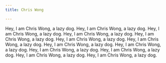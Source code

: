 ```yaml
---
title: Chris Wong

---
```


Hey, I am Chris Wong, a lazy dog.
Hey, I am Chris Wong, a lazy dog.
Hey, I am Chris Wong, a lazy dog.
Hey, I am Chris Wong, a lazy dog.
Hey, I am Chris Wong, a lazy dog.
Hey, I am Chris Wong, a lazy dog.
Hey, I am Chris Wong, a lazy dog.
Hey, I am Chris Wong, a lazy dog.
Hey, I am Chris Wong, a lazy dog.
Hey, I am Chris Wong, a lazy dog.
Hey, I am Chris Wong, a lazy dog.
Hey, I am Chris Wong, a lazy dog.
Hey, I am Chris Wong, a lazy dog.
